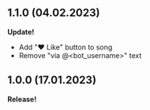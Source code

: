 ## 1.1.0 (04.02.2023)
**Update!**
* Add "❤️ Like" button to song
* Remove "via @<bot_username>" text

## 1.0.0 (17.01.2023)
**Release!**